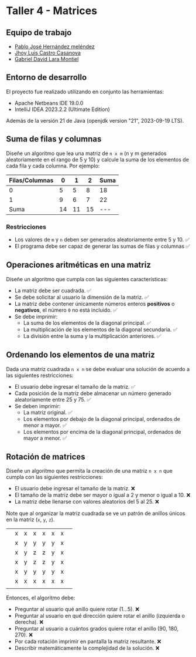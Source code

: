 # Taller 4 - Matrices
## Equipo de trabajo
- [Pablo José Hernández meléndez](https://github.com/pablohernandezm)
- [Jhoy Luis Castro Casanova](https://www.linkedin.com/in/jhoy-luis-castro-casanova-061142249/)
- [Gabriel David Lara Montiel](https://www.linkedin.com/in/gabriel-david-lara-montiel-367933288/)

## Entorno de desarrollo
El proyecto fue realizado utilizando en conjunto las herramientas:
- Apache Netbeans IDE 19.0.0
- IntelliJ IDEA 2023.2.2 (Ultimate Edition)

Además de la versión 21 de Java (openjdk version "21", 2023-09-19 LTS).

## Suma de filas y columnas
Diseñe un algoritmo que lea una matriz de ```n x m``` (n y m generados aleatoriamente en el rango de 5 y 10) y calcule la suma de los elementos de cada fila y cada columna. Por ejemplo:

| Filas/Columnas | 0  | 1  | 2  | Suma |
|----------------|----|----|----|------|
| 0              | 5  | 5  | 8  | 18   |
| 1              | 9  | 6  | 7  | 22   |
| Suma           | 14 | 11 | 15 | ---  |

### Restricciones
- Los valores de ``m`` y ``n`` deben ser generados aleatoriamente entre 5 y 10. ✅
- El programa debe ser capaz de generar las sumas de filas y columnas ✅

## Operaciones aritméticas en una matriz
Diseñe un algoritmo que cumpla con las siguientes características:
- La matriz debe ser cuadrada. ✅
- Se debe solicitar al usuario la dimensión de la matriz. ✅
- La matriz debe contener únicamente números enteros **positivos** o **negativos**, el número ``0`` no está incluido. ✅
- Se debe imprimir: 
  - La suma de los elementos de la diagonal principal. ✅
  - La multiplicación de los elementos de la diagonal secundaria. ✅
  - La división entre la suma y la multiplicación anteriores. ✅

## Ordenando los elementos de una matriz
Dada una matriz cuadrada ``n x n`` se debe evaluar una solución de acuerdo a las siguientes restricciones:
- El usuario debe ingresar el tamaño de la matriz. ✅
- Cada posición de la matriz debe almacenar un número generado aleatoriamente entre 25 y 75. ✅
- Se deben imprimir:
    - La matriz original. ✅
    - Los elementos por debajo de la diagonal principal, ordenados de menor a mayor. ✅ 
    - Los elementos por encima de la diagonal principal, ordenados de mayor a menor. ✅

## Rotación de matrices
Diseñe un algoritmo que permita la creación de una matriz ``n x n`` que cumpla con las siguientes restricciones:
- El usuario debe ingresar el tamaño de la matriz. ❌
- El tamaño de la matriz debe ser mayor o igual a 2 y menor o igual a 10. ❌
- La matriz debe llenarse con valores aleatorios del 5 al 25. ❌

Note que al organizar la matriz cuadrada se ve un patrón de anillos únicos en la matriz (``x``, ``y``, ``z``).

|     |   |   |   |   |   |   |     |
|-----|---|---|---|---|---|---|-----|
|     | x | x | x | x | x | x |     |
|     | x | y | y | y | y | x |     |
|     | x | y | z | z | y | x |     |
|     | x | y | z | z | y | x |     |
|     | x | y | y | y | y | x |     |
|     | x | x | x | x | x | x |     |
|     |   |   |   |   |   |   |     |

Entonces, el algoritmo debe:
- Preguntar al usuario qué anillo quiere rotar (1...5). ❌
- Preguntar al usuario en qué dirección quiere rotar el anillo (izquierda o derecha). ❌
- Preguntar al usuario a cuántos grados quiere rotar el anillo (90, 180, 270). ❌
- Por cada rotación imprimir en pantalla la matriz resultante. ❌
- Describir matemáticamente la complejidad de la solución. ❌